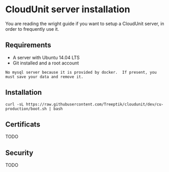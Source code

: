 # CloudUnit server installation

You are reading the wright guide if you want to setup a CloudUnit server, in order to frequently use it. 

## Requirements

* A server with Ubuntu 14.04 LTS
* Git installed and a root account

```No mysql server because it is provided by docker.  If present, you must save your data and remove it. ```

## Installation

```
curl -sL https://raw.githubusercontent.com/Treeptik/cloudunit/dev/cu-production/boot.sh | bash
```

## Certificats

TODO

## Security

TODO
